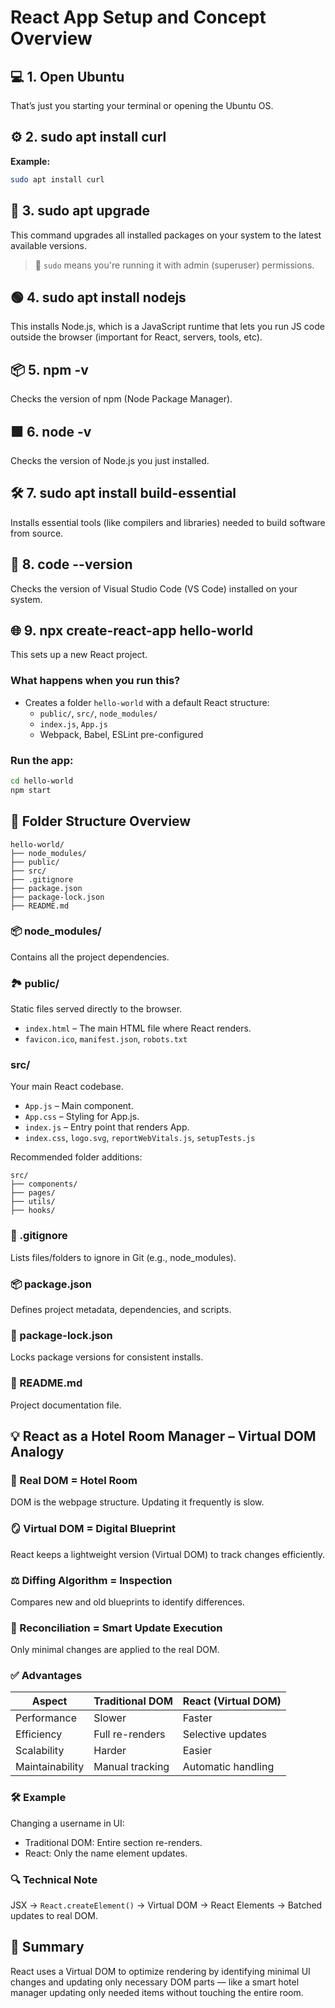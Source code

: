
# React App Setup and Concept Overview

## 💻 1. Open Ubuntu
That’s just you starting your terminal or opening the Ubuntu OS.

## ⚙️ 2. sudo apt install curl
**Example:**
```bash
sudo apt install curl
```

## 🔄 3. sudo apt upgrade
This command upgrades all installed packages on your system to the latest available versions.
> 🔐 `sudo` means you're running it with admin (superuser) permissions.

## 🟢 4. sudo apt install nodejs
This installs Node.js, which is a JavaScript runtime that lets you run JS code outside the browser (important for React, servers, tools, etc).

## 📦 5. npm -v
Checks the version of npm (Node Package Manager).

## 🟩 6. node -v
Checks the version of Node.js you just installed.

## 🛠️ 7. sudo apt install build-essential
Installs essential tools (like compilers and libraries) needed to build software from source.

## 🔢 8. code --version
Checks the version of Visual Studio Code (VS Code) installed on your system.

## 🌐 9. npx create-react-app hello-world
This sets up a new React project.

### What happens when you run this?
- Creates a folder `hello-world` with a default React structure:
  - `public/`, `src/`, `node_modules/`
  - `index.js`, `App.js`
  - Webpack, Babel, ESLint pre-configured

### Run the app:
```bash
cd hello-world
npm start
```

## 📁 Folder Structure Overview
```
hello-world/
├── node_modules/
├── public/
├── src/
├── .gitignore
├── package.json
├── package-lock.json
├── README.md
```

### 📦 node_modules/
Contains all the project dependencies.

### 🏞 public/
Static files served directly to the browser.
- `index.html` – The main HTML file where React renders.
- `favicon.ico`, `manifest.json`, `robots.txt`

### src/
Your main React codebase.
- `App.js` – Main component.
- `App.css` – Styling for App.js.
- `index.js` – Entry point that renders App.
- `index.css`, `logo.svg`, `reportWebVitals.js`, `setupTests.js`

Recommended folder additions:
```
src/
├── components/
├── pages/
├── utils/
├── hooks/
```

### 📜 .gitignore
Lists files/folders to ignore in Git (e.g., node_modules).

### 📦 package.json
Defines project metadata, dependencies, and scripts.

### 🔐 package-lock.json
Locks package versions for consistent installs.

### 📘 README.md
Project documentation file.

## 💡 React as a Hotel Room Manager – Virtual DOM Analogy

### 🏨 Real DOM = Hotel Room
DOM is the webpage structure. Updating it frequently is slow.

### 🪞 Virtual DOM = Digital Blueprint
React keeps a lightweight version (Virtual DOM) to track changes efficiently.

### ⚖️ Diffing Algorithm = Inspection
Compares new and old blueprints to identify differences.

### 🔁 Reconciliation = Smart Update Execution
Only minimal changes are applied to the real DOM.

### ✅ Advantages
| Aspect | Traditional DOM | React (Virtual DOM) |
|--------|------------------|----------------------|
| Performance | Slower | Faster |
| Efficiency | Full re-renders | Selective updates |
| Scalability | Harder | Easier |
| Maintainability | Manual tracking | Automatic handling |

### 🛠 Example
Changing a username in UI:
- Traditional DOM: Entire section re-renders.
- React: Only the name element updates.

### 🔍 Technical Note
JSX → `React.createElement()` → Virtual DOM → React Elements → Batched updates to real DOM.

## 📌 Summary
React uses a Virtual DOM to optimize rendering by identifying minimal UI changes and updating only necessary DOM parts — like a smart hotel manager updating only needed items without touching the entire room.

